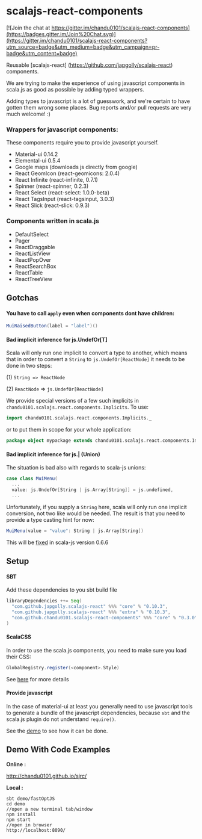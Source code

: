 scalajs-react-components
========================

[![Join the chat at https://gitter.im/chandu0101/scalajs-react-components](https://badges.gitter.im/Join%20Chat.svg)](https://gitter.im/chandu0101/scalajs-react-components?utm_source=badge&utm_medium=badge&utm_campaign=pr-badge&utm_content=badge)

Reusable [scalajs-react] (https://github.com/japgolly/scalajs-react) components.

We are trying to make the experience of using javascript components in scala.js
 as good as possible by adding typed wrappers.

Adding types to javascript is a lot of guesswork, and we're certain to have gotten them wrong
 some places. Bug reports and/or pull requests are very much welcome! :)


### Wrappers for javascript components:
These components require you to provide javascript yourself.

- Material-ui 0.14.2
- Elemental-ui 0.5.4
- Google maps (downloads js directly from google)
- React GeomIcon (react-geomicons: 2.0.4)
- React Infinite (react-infinite, 0.7.1)
- Spinner (react-spinner, 0.2.3)
- React Select (react-select: 1.0.0-beta)
- React TagsInput (react-tagsinput, 3.0.3)
- React Slick (react-slick: 0.9.3)

### Components written in scala.js
- DefaultSelect
- Pager
- ReactDraggable
- ReactListView
- ReactPopOver
- ReactSearchBox
- ReactTable
- ReactTreeView

## Gotchas

#### You have to call `apply` even when components dont have children:
```scala
MuiRaisedButton(label = "label")()
```

#### Bad implicit inference for js.UndefOr[T]

Scala will only run one implicit to convert a type to another,
 which means that in order to convert a `String` to `js.UndefOr[ReactNode]`
 it needs to be done in two steps:

(1) `String => ReactNode`

(2) `ReactNode` => `js.UndefOr[ReactNode]`

We provide special versions of a few such implicits in
`chandu0101.scalajs.react.components.Implicits`.
To use:
```scala
import chandu0101.scalajs.react.components.Implicits._
```
or to put them in scope for your whole application:
```scala
package object mypackage extends chandu0101.scalajs.react.components.Implicits
```
#### Bad implicit inference for js.| (Union)

The situation is bad also with regards to scala-js unions:

```scala
case class MuiMenu(
  ...
  value: js.UndefOr[String | js.Array[String]] = js.undefined,
  ...
```
Unfortunately, if you supply a `String` here, scala will only run one implicit conversion,
 not two like would be needed. The result is that you need to provide a type casting hint for now:
```scala
MuiMenu(value = "value": String | js.Array[String])
```
This will be [fixed](https://github.com/scala-js/scala-js/pull/2069) in scala-js version 0.6.6

## Setup

#### SBT
Add these dependencies to you sbt build file
```scala
libraryDependencies ++= Seq(
  "com.github.japgolly.scalajs-react" %%% "core" % "0.10.3", 
  "com.github.japgolly.scalajs-react" %%% "extra" % "0.10.3", 
  "com.github.chandu0101.scalajs-react-components" %%% "core" % "0.3.0"
)
```

#### ScalaCSS
In order to use the scala.js components, you need to make sure you load their CSS:
```scala
GlobalRegistry.register(<component>.Style)
```
See [here](https://japgolly.github.io/scalacss/book/ext/react.html) for more details

#### Provide javascript
In the case of material-ui at least you generally need to use javascript tools to
 generate a bundle of the javascript dependencies, because `sbt` and the scala.js
 plugin do not understand `require()`.

See the [demo](demo) to see how it can be done.


## Demo With Code Examples

**Online :** 

http://chandu0101.github.io/sjrc/

**Local :** 
```
sbt demo/fastOptJS
cd demo
//open a new terminal tab/window
npm install
npm start
//open in browser
http://localhost:8090/

```
